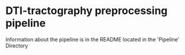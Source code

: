# DTI-tractography preprocessing pipeline
Information about the pipeline is in the README located in the 'Pipeline' Directory
